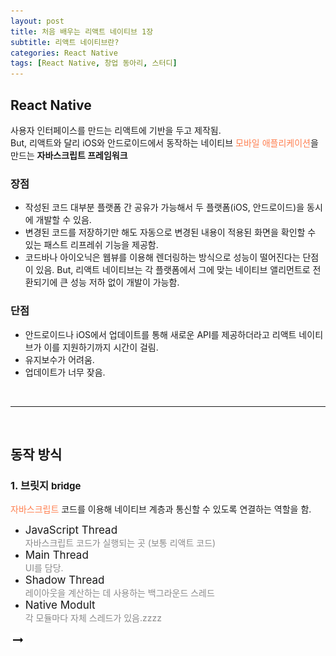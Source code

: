 ```yaml
---
layout: post
title: 처음 배우는 리액트 네이티브 1장
subtitle: 리액트 네이티브란?
categories: React Native
tags: [React Native, 창업 동아리, 스터디]
---
```


<link rel="stylesheet" type="text/css" href="/assets/css/posts.css">

## React Native
사용자 인터페이스를 만드는 리액트에 기반을 두고 제작됨.  
But, 리액트와 달리 iOS와 안드로이드에서 동작하는 네이티브 <span style="color:coral">모바일 애플리케이션</span>을 만드는 **자바스크립트 프레임워크**



### 장점
  * 작성된 코드 대부분 플랫폼 간 공유가 가능해서 두 플랫폼(iOS, 안드로이드)을 동시에 개발할 수 있음.  
  * 변경된 코드를 저장하기만 해도 자동으로 변경된 내용이 적용된 화면을 확인할 수 있는 패스트 리프레쉬 기능을 제공함.
  * 코드바나 아이오닉은 웹뷰를 이용해 렌더링하는 방식으로 성능이 떨어진다는 단점이 있음.
    But, 리액트 네이티브는 각 플랫폼에서 그에 맞는 네이티브 앨리먼트로 전환되기에 큰 성능 저하 없이 개발이 가능함.

### 단점
  * 안드로이드나 iOS에서 업데이트를 통해 새로운 API를 제공하더라고 리액트 네이티브가 이를 지원하기까지 시간이 걸림.
  * 유지보수가 어려움.
  * 업데이트가 너무 잦음.


<br/>

---

<br/>


## 동작 방식

### 1. 브릿지 <span style="font-size:15px">bridge</span>
  <span style="color:coral">자바스크립트</span> 코드를 이용해 네이티브 계층과 통신할 수 있도록 연결하는 역할을 함.

  - <span style="font-size:17px">JavaScript Thread</span>  
      <span style="opacity:0.5">자바스크립트 코드가 실행되는 곳 (보통 리액트 코드)</span>
  - <span style="font-size:17px">Main Thread</span>  
      <span style="opacity:0.5">UI를 담당.</span>
  - <span style="font-size:17px">Shadow Thread</span>  
      <span style="opacity:0.5">레이아웃을 계산하는 데 사용하는 백그라운드 스레드</span>
  - <span style="font-size:17px">Native Modult</span>  
      <span style="opacity:0.5">각 모듈마다 자체 스레드가 있음.zzzz</span>

  <img class="arrow" src="/assets/images/icons/arrow.png">

